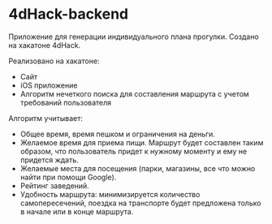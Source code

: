 # 4dHack-backend

Приложение для генерации индивидуального плана прогулки. Создано на хакатоне 4dHack.

Реализовано на хакатоне:

- Cайт
- iOS приложение
- Алгоритм нечеткого поиска для составления маршрута с учетом требований пользователя

Алгоритм учитывает:
- Общее время, время пешком и ограничения на деньги.
- Желаемое время для приема пищи.
Маршрут будет составлен таким образом, что пользователь придет к нужному моменту и ему не придется ждать.
- Желаемые места для посещения (парки, магазины, все что можно найти при помощи Google).
- Рейтинг заведений.
- Удобность маршрута: минимизируется количество самопересечений, 
поездка на транспорте будет предложена только в начале или в конце маршрута. 

